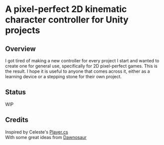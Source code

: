 # A pixel-perfect 2D kinematic character controller for Unity projects
## Overview
I got tired of making a new controller for every project I start and wanted to create one for general use, specifically for 2D pixel-perfect games.
This is the result. I hope it is useful to anyone that comes across it, either as a learning device or a stepping stone for their own project.
## Status
WIP
## Credits
Inspired by Celeste's [Player.cs](https://github.com/NoelFB/Celeste/blob/master/Source/Player/Player.cs "Source code")  
With some great ideas from [Dawnosaur](https://www.youtube.com/watch?v=KbtcEVCM7bw)
